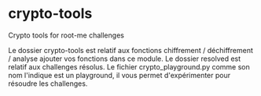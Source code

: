 # crypto-tools
Crypto tools for root-me challenges 

Le dossier crypto-tools est relatif aux fonctions chiffrement / déchiffrement / analyse ajouter vos fonctions dans ce module.
Le dossier resolved est relatif aux challenges résolus. 
Le fichier crypto_playground.py comme son nom l'indique est un playground, il vous permet d'expérimenter pour résoudre les challenges. 
